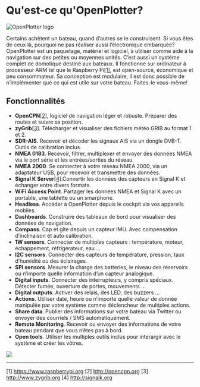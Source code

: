  # Qu'est-ce qu'OpenPlotter?

![OpenPlotter logo](../en/openplotter500x300.png)

Certains achètent un bateau, quand d’autres se le construisent. Si vous êtes de ceux là, pourquoi ne pas réaliser aussi l’électronique embarquée? OpenPlotter est un paquetage, matériel et logiciel, à utiliser comme aide à la navigation sur des petites ou moyennes unités. C’est aussi un système complet de domotique destiné aux bateaux. Il fonctionne sur ordinateur à processeur ARM tel que le Raspberry Pi[[1]](https://www.raspberrypi.org), est open-source, économique et peu consommateur. Sa conception est modulaire, il est donc possible de n’implémenter que ce qui est utile sur votre bateau. Faites-le vous-même!

## Fonctionnalités

* **OpenCPN**[[2]](http://opencpn.org), logiciel de navigation léger et robuste. Préparer des routes et suivre sa position.
* **zyGrib**[[3]](http://www.zygrib.org). Télécharger et visualiser des fichiers météo GRIB au format 1 et 2.
* **SDR-AIS**. Recevoir et décoder les signaux AIS via un dongle DVB-T. Outils de calibration inclus.
* **NMEA 0183**. Recevoir, filtrer, multiplexer et envoyer des données NMEA via le port série et les entrées/sorties du réseau.
* **NMEA 2000**. Se connecter à votre réseau NMEA 2000, via un adaptateur USB, pour recevoir et transmettre des données.
* **Signal K Server**[[4]](http://signalk.org).Convertir les données des capteurs en Signal K et échanger entre divers formats.
* **WiFi Access Point**. Partager les données NMEA et Signal K avec un portable, une tablette ou un smarphone.
* **Headless**. Accéder à OpenPlotter depuis le cockpit via vos appareils mobiles.
* **Dashboards**. Construire des tableaux de bord pour visualiser des données de navigation.
* **Compass**. Cap et gîte depuis un capteur IMU. Avec compensation d’inclinaison et auto calibration.
* **1W sensors**. Connecter de multiples capteurs : température, moteur, échappement, réfrigérateur, eau ...
* **I2C sensors**. Connecter des capteurs de température, pression, taux d’humidité ou des éclairages.
* **SPI sensors**. Mesurer la charge des batteries, le niveau des réservoirs ou n’importe quelle information d’un capteur analogique.
* **Digital inputs**. Connecter des interrupteurs, y compris spéciaux. Détecter fumée, ouverture de portes, mouvements ...
* **Digital outputs**. Activer des relais, des LED, des buzzers ...
* **Actions**. Utiliser date, heure ou n’importe quelle valeur de donnée manipulée par votre système comme déclencheur de multiples actions.
* **Share data**. Publier des informations sur votre bateau via Twitter ou envoyer des courriels / SMS automatiquement.
* **Remote Monitoring**. Recevoir ou envoyer des informations de votre bateau pendant que vous n’êtes pas à bord.
* **Open tools**. Utiliser les multiples outils inclus pour interargir avec le système et créer les vôtres.

![](../en/openplotter.jpg)

---
[1] https://www.raspberrypi.org [2] http://opencpn.org [3] http://www.zygrib.org [4] http://signalk.org

